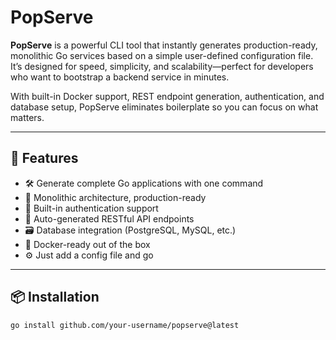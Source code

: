 # PopServe

**PopServe** is a powerful CLI tool that instantly generates production-ready, monolithic Go services based on a simple user-defined configuration file. It’s designed for speed, simplicity, and scalability—perfect for developers who want to bootstrap a backend service in minutes.

With built-in Docker support, REST endpoint generation, authentication, and database setup, PopServe eliminates boilerplate so you can focus on what matters.

---

## 🚀 Features

- 🛠️ Generate complete Go applications with one command
- 🧱 Monolithic architecture, production-ready
- 🔐 Built-in authentication support
- 🔌 Auto-generated RESTful API endpoints
- 🗃️ Database integration (PostgreSQL, MySQL, etc.)
- 🐳 Docker-ready out of the box
- ⚙️ Just add a config file and go

---

## 📦 Installation

```bash
go install github.com/your-username/popserve@latest
```



